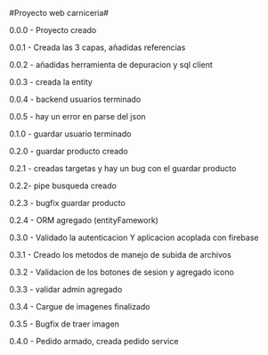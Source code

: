 #Proyecto web carniceria#

0.0.0 - Proyecto creado

0.0.1 - Creada las 3 capas, añadidas referencias

0.0.2 - añadidas herramienta de depuracion y sql client

0.0.3 - creada la entity

0.0.4 - backend usuarios terminado

0.0.5 - hay un error en parse del json

0.1.0 - guardar usuario terminado

0.2.0 - guardar producto creado

0.2.1 - creadas targetas y hay un bug con el guardar producto

0.2.2- pipe busqueda creado

0.2.3 - bugfix guardar producto

0.2.4 - ORM agregado (entityFamework)

0.3.0 - Validado la autenticacion Y aplicacion acoplada con firebase

0.3.1 - Creado los metodos de manejo de subida de archivos

0.3.2 - Validacion de los botones de sesion y agregado icono

0.3.3 - validar admin agregado

0.3.4 - Cargue de imagenes finalizado

0.3.5 - Bugfix de traer imagen

0.4.0 - Pedido armado, creada pedido service
